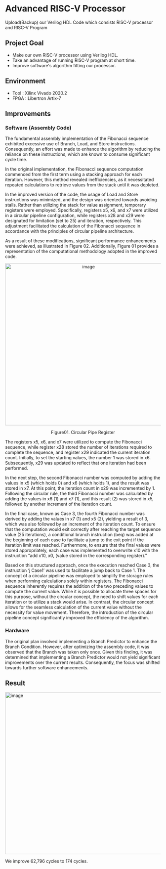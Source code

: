 # Advanced RISC-V Processor
Upload(Backup) our Verilog HDL Code which consists RISC-V processor and RISC-V Program

## Project Goal
- Make our own RISC-V processor using Verilog HDL.
- Take an advantage of running RISC-V program at short time.
- Improve software's algorithm fitting our processor.

## Environment
- Tool : Xilinx Vivado 2020.2
- FPGA : Libertron Artix-7

## Improvements
### Software (Assembly Code)
The fundamental assembly implementation of the Fibonacci sequence exhibited excessive use of Branch, Load, and Store instructions. Consequently, an effort was made to enhance the algorithm by reducing the reliance on these instructions, which are known to consume significant cycle time.

In the original implementation, the Fibonacci sequence computation commenced from the first term using a stacking approach for each iteration. However, this method revealed inefficiencies, as it necessitated repeated calculations to retrieve values from the stack until it was depleted.

In the improved version of the code, the usage of Load and Store instructions was minimized, and the design was oriented towards avoiding stalls. Rather than utilizing the stack for value assignment, temporary registers were employed. Specifically, registers x5, x6, and x7 were utilized in a circular pipeline configuration, while registers x28 and x29 were designated for limitation (set to 25) and iteration, respectively. This adjustment facilitated the calculation of the Fibonacci sequence in accordance with the principles of circular pipeline architecture.

As a result of these modifications, significant performance enhancements were achieved, as illustrated in Figure 02. Additionally, Figure 01 provides a representation of the computational methodology adopted in the improved code.

<div align="center"> 
 <img width="524" alt="image" src="https://github.com/user-attachments/assets/e902cefb-5c66-4536-96cb-7b016bf23dca">

 Figure01. Circular Pipe Register
</div>

The registers x5, x6, and x7 were utilized to compute the Fibonacci sequence, while register x28 stored the number of iterations required to complete the sequence, and register x29 indicated the current iteration count. Initially, to set the starting values, the number 1 was stored in x6. Subsequently, x29 was updated to reflect that one iteration had been performed.

In the next step, the second Fibonacci number was computed by adding the values in x5 (which holds 0) and x6 (which holds 1), and the result was stored in x7. At this point, the iteration count in x29 was incremented by 1. Following the circular rule, the third Fibonacci number was calculated by adding the values in x6 (1) and x7 (1), and this result (2) was stored in x5, followed by another increment of the iteration count.

In the final case, known as Case 3, the fourth Fibonacci number was derived by adding the values in x7 (1) and x5 (2), yielding a result of 3, which was also followed by an increment of the iteration count. To ensure that the computation would exit correctly after reaching the target sequence value (25 iterations), a conditional branch instruction (beq) was added at the beginning of each case to facilitate a jump to the exit point if the iteration limit was reached. Furthermore, to ensure that the final values were stored appropriately, each case was implemented to overwrite x10 with the instruction “add x10, x0, (value stored in the corresponding register).”

Based on this structured approach, once the execution reached Case 3, the instruction ‘j Case1’ was used to facilitate a jump back to Case 1. The concept of a circular pipeline was employed to simplify the storage rules when performing calculations solely within registers. The Fibonacci sequence inherently requires the addition of the two preceding values to compute the current value. While it is possible to allocate three spaces for this purpose, without the circular concept, the need to shift values for each iteration or to utilize a stack would arise. In contrast, the circular concept allows for the seamless calculation of the current value without the necessity for value movement. Therefore, the introduction of the circular pipeline concept significantly improved the efficiency of the algorithm.

### Hardware
The original plan involved implementing a Branch Predictor to enhance the Branch Condition. However, after optimizing the assembly code, it was observed that the Branch was taken only once. Given this finding, it was determined that implementing a Branch Predictor would not yield significant improvements over the current results. Consequently, the focus was shifted towards further software enhancements.

## Result
<img width="524" alt="image" src="https://github.com/user-attachments/assets/86b72bc5-a14a-4148-b8dd-6d9857a2c7a0">

We improve 62,796 cycles to 174 cycles.
